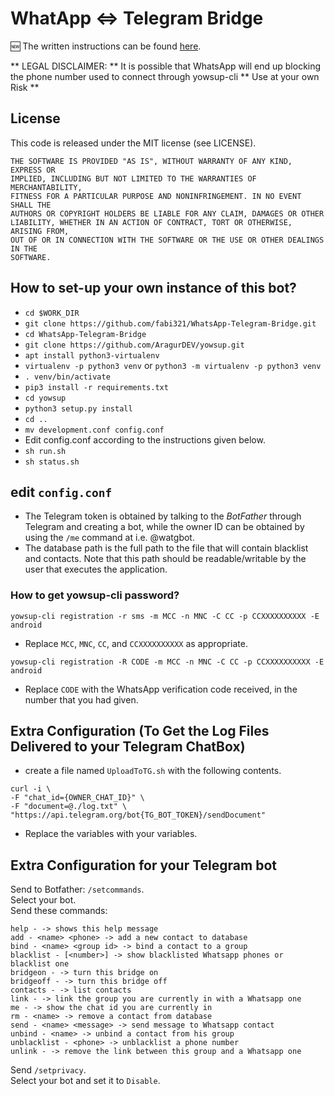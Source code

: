 # WhatApp <=> Telegram Bridge

🆕  The written instructions can be found [here](https://blog.shrimadhavuk.me/posts/2017/12/31/telegram-whatapp/).

** LEGAL DISCLAIMER: ** It is possible that WhatsApp will end up blocking the phone number used to connect through yowsup-cli ** Use at your own Risk **

## License

This code is released under the MIT license (see LICENSE).

```
THE SOFTWARE IS PROVIDED "AS IS", WITHOUT WARRANTY OF ANY KIND, EXPRESS OR
IMPLIED, INCLUDING BUT NOT LIMITED TO THE WARRANTIES OF MERCHANTABILITY,
FITNESS FOR A PARTICULAR PURPOSE AND NONINFRINGEMENT. IN NO EVENT SHALL THE
AUTHORS OR COPYRIGHT HOLDERS BE LIABLE FOR ANY CLAIM, DAMAGES OR OTHER
LIABILITY, WHETHER IN AN ACTION OF CONTRACT, TORT OR OTHERWISE, ARISING FROM,
OUT OF OR IN CONNECTION WITH THE SOFTWARE OR THE USE OR OTHER DEALINGS IN THE
SOFTWARE.
```

## How to set-up your own instance of this bot?

- ```cd $WORK_DIR```
- ```git clone https://github.com/fabi321/WhatsApp-Telegram-Bridge.git```
- ```cd WhatsApp-Telegram-Bridge```
- ```git clone https://github.com/AragurDEV/yowsup.git```
- ```apt install python3-virtualenv```
- ```virtualenv -p python3 venv``` or ```python3 -m virtualenv -p python3 venv```
- ```. venv/bin/activate```
- ```pip3 install -r requirements.txt```
- ```cd yowsup```
- ```python3 setup.py install```
- ```cd .. ```
- ```mv development.conf config.conf```
- Edit config.conf according to the instructions given below.
- ```sh run.sh```
- ```sh status.sh```

## edit ```config.conf```

- The Telegram token is obtained by talking to the *BotFather* through Telegram and creating a bot, while the owner ID can be obtained by using the `/me` command at i.e. @watgbot.
- The database path is the full path to the file that will contain blacklist and contacts. Note that this path should be readable/writable by the user that executes the application.

### How to get yowsup-cli password?

```
yowsup-cli registration -r sms -m MCC -n MNC -C CC -p CCXXXXXXXXXX -E android
```

- Replace ```MCC```, ```MNC```, ```CC```, and ```CCXXXXXXXXXX``` as appropriate.

```
yowsup-cli registration -R CODE -m MCC -n MNC -C CC -p CCXXXXXXXXXX -E android
```

- Replace ```CODE``` with the WhatsApp verification code received, in the number that you had given.

## Extra Configuration (To Get the Log Files Delivered to your Telegram ChatBox)

- create a file named `UploadToTG.sh` with the following contents.

```
curl -i \
-F "chat_id={OWNER_CHAT_ID}" \
-F "document=@./log.txt" \
"https://api.telegram.org/bot{TG_BOT_TOKEN}/sendDocument"
```

- Replace the variables with your variables.

## Extra Configuration for your Telegram bot
Send to Botfather: ```/setcommands```.    
Select your bot.  
Send these commands:
```
help - -> shows this help message
add - <name> <phone> -> add a new contact to database
bind - <name> <group id> -> bind a contact to a group
blacklist - [<number>] -> show blacklisted Whatsapp phones or blacklist one
bridgeon - -> turn this bridge on
bridgeoff - -> turn this bridge off
contacts - -> list contacts
link - -> link the group you are currently in with a Whatsapp one
me - -> show the chat id you are currently in
rm - <name> -> remove a contact from database
send - <name> <message> -> send message to Whatsapp contact
unbind - <name> -> unbind a contact from his group
unblacklist - <phone> -> unblacklist a phone number
unlink - -> remove the link between this group and a Whatsapp one
```
Send ```/setprivacy```.  
Select your bot and set it to ```Disable```.
